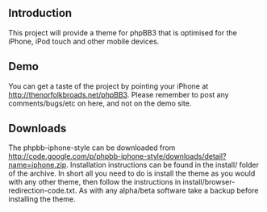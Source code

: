 ## Introduction ##
This project will provide a theme for phpBB3 that is optimised for the iPhone, iPod touch and other mobile devices.

## Demo ##
You can get a taste of the project by pointing your iPhone at http://thenorfolkbroads.net/phpBB3.  Please remember to post any comments/bugs/etc on here, and not on the demo site.

## Downloads ##
The phpbb-iphone-style can be downloaded from http://code.google.com/p/phpbb-iphone-style/downloads/detail?name=iphone.zip.  Installation instructions can be found in the install/ folder of the archive.  In short all you need to do is install the theme as you would with any other theme, then follow the instructions in install/browser-redirection-code.txt.  As with any alpha/beta software take a backup before installing the theme.